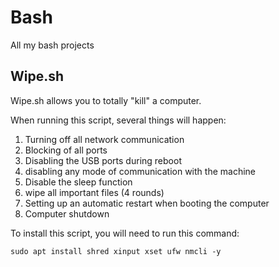 # Bash
All my bash projects

## Wipe.sh
Wipe.sh allows you to totally "kill" a computer.

When running this script, several things will happen: 
1) Turning off all network communication
2) Blocking of all ports
3) Disabling the USB ports during reboot
4) disabling any mode of communication with the machine
5) Disable the sleep function
6) wipe all important files (4 rounds)
7) Setting up an automatic restart when booting the computer
8) Computer shutdown

To install this script, you will need to run this command:

`sudo apt install shred xinput xset ufw nmcli -y`
